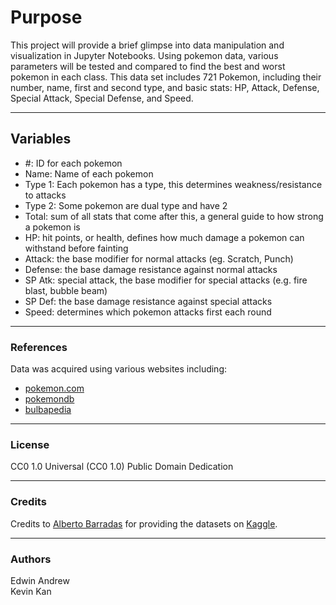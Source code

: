 # Purpose
   This project will provide a brief glimpse into data manipulation and visualization in Jupyter Notebooks. Using pokemon data, various parameters will be tested and compared to find the best and worst pokemon in each class. This data set includes 721 Pokemon, including their number, name, first and second type, and basic stats: HP, Attack, Defense, Special Attack, Special Defense, and Speed.
   ___
## Variables
- #: ID for each pokemon
- Name: Name of each pokemon
- Type 1: Each pokemon has a type, this determines weakness/resistance to attacks
- Type 2: Some pokemon are dual type and have 2
- Total: sum of all stats that come after this, a general guide to how strong a pokemon is
- HP: hit points, or health, defines how much damage a pokemon can withstand before fainting
- Attack: the base modifier for normal attacks (eg. Scratch, Punch)
- Defense: the base damage resistance against normal attacks
- SP Atk: special attack, the base modifier for special attacks (e.g. fire blast, bubble beam)
- SP Def: the base damage resistance against special attacks
- Speed: determines which pokemon attacks first each round
___

### References
Data was acquired using various websites including:

- [pokemon.com](http://www.pokemon.com/us/pokedex/)
- [pokemondb](http://pokemondb.net/pokedex)
- [bulbapedia](http://bulbapedia.bulbagarden.net/wiki/List_of_Pok%C3%A9mon_by_National_Pok%C3%A9dex_number)
___
### License
CC0 1.0 Universal (CC0 1.0)
Public Domain Dedication
___
### Credits
Credits to [Alberto Barradas](https://www.kaggle.com/abcsds) for providing the datasets on [Kaggle](https://www.kaggle.com/).
___
### Authors
Edwin Andrew\
Kevin Kan

